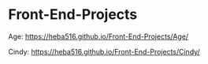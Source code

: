 # Front-End-Projects
Age:
https://heba516.github.io/Front-End-Projects/Age/

Cindy: https://heba516.github.io/Front-End-Projects/Cindy/

